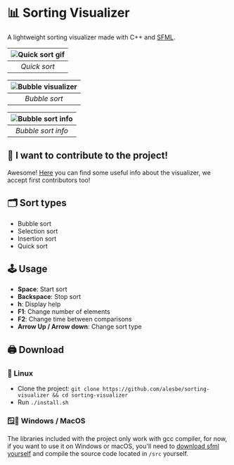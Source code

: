 # 📊 Sorting Visualizer

A lightweight sorting visualizer made with C++ and [SFML](https://www.sfml-dev.org/index.php).

| ![Quick sort gif](https://i.imgur.com/TsWwumg.gif) | 
|:--:| 
| *Quick sort* |

| ![Bubble visualizer](https://i.imgur.com/086SZ51.png) | 
|:--:| 
| *Bubble sort* |

| ![Bubble sort info](https://i.imgur.com/P5ypw86.png) | 
|:--:| 
| *Bubble sort info* |

## 📖 I want to contribute to the project!
Awesome! [Here](https://github.com/alesbe/sorting-visualizer/wiki) you can find some useful info about the visualizer, we accept first contributors too!

## 🗂️ Sort types
- Bubble sort
- Selection sort
- Insertion sort
- Quick sort

## 🕹️ Usage
- **Space**: Start sort <br>
- **Backspace**: Stop sort <br>
- **h**: Display help <br>
- **F1**: Change number of elements <br>
- **F2**: Change time between comparisons <br>
- **Arrow Up / Arrow down**: Change sort type <br>

## 🖨️ Download
### 🐧 Linux
- Clone the project: `git clone https://github.com/alesbe/sorting-visualizer && cd sorting-visualizer`
- Run `./install.sh`

### 🪟🍎 Windows / MacOS
The libraries included with the project only work with gcc compiler, for now, if you want to use it on Windows or macOS, you'll need to [download sfml yourself](https://www.sfml-dev.org/download/sfml/2.5.1/) and compile the source code located in `/src` yourself.
